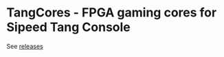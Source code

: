 # TangCores - FPGA gaming cores for Sipeed Tang Console

See [releases](https://github.com/nand2mario/tangcores/releases)
